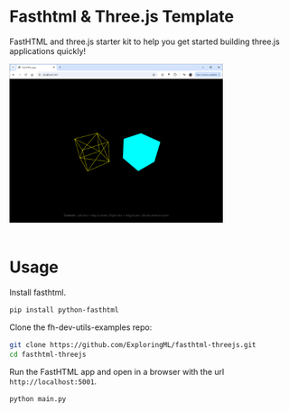 # Fasthtml & Three.js  Template
FastHTML and three.js starter kit to help you get started building three.js applications quickly!

<img src="scrn.png" style="width:75%;margin-bottom:20px;" />

# Usage

Install fasthtml.
```bash
pip install python-fasthtml
```

Clone the fh-dev-utils-examples repo:
```bash
git clone https://github.com/ExploringML/fasthtml-threejs.git
cd fasthtml-threejs
```

Run the FastHTML app and open in a browser with the url `http://localhost:5001`.
```bash
python main.py
```
